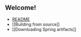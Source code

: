 ## Welcome!

* [README](../spring-framework/#readme)
* [[Building from source]]
* [[Downloading Spring artifacts]]
